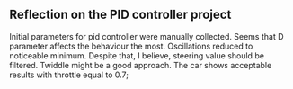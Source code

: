 ## Reflection on the PID controller project

Initial parameters for pid controller were manually collected. Seems that D parameter affects the behaviour the most.
Oscillations reduced to noticeable minimum. Despite that, I believe, steering value should be filtered. Twiddle might be a good approach.
The car shows acceptable results with throttle equal to 0.7;